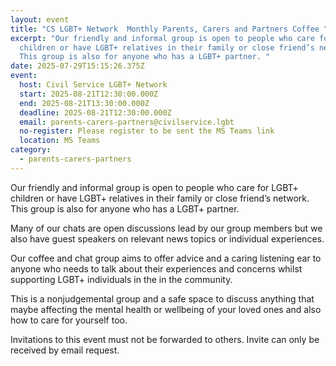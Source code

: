 ```yaml
---
layout: event
title: "CS LGBT+ Network  Monthly Parents, Carers and Partners Coffee "
excerpt: "Our friendly and informal group is open to people who care for LGBT+
  children or have LGBT+ relatives in their family or close friend’s network.
  This group is also for anyone who has a LGBT+ partner. "
date: 2025-07-29T15:15:26.375Z
event:
  host: Civil Service LGBT+ Network
  start: 2025-08-21T12:30:00.000Z
  end: 2025-08-21T13:30:00.000Z
  deadline: 2025-08-21T12:30:00.000Z
  email: parents-carers-partners@civilservice.lgbt
  no-register: Please register to be sent the MS Teams link
  location: MS Teams
category:
  - parents-carers-partners
---
```

Our friendly and informal group is open to people who care for LGBT+ children or have LGBT+ relatives in their family or close friend’s network. This group is also for anyone who has a LGBT+ partner.

Many of our chats are open discussions lead by our group members but we also have guest speakers on relevant news topics or individual experiences.

Our coffee and chat group aims to offer advice and a caring listening ear to anyone who needs to talk about their experiences and concerns whilst supporting LGBT+ individuals in the in the community.

This is a nonjudgemental group and a safe space to discuss anything that maybe affecting the mental health or wellbeing of your loved ones and also how to care for yourself too.

Invitations to this event must not be forwarded to others. Invite can only be received by email request.